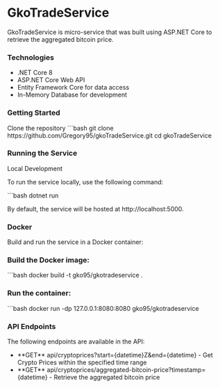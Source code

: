 <h1>GkoTradeService</h1>

<p>GkoTradeService is micro-service that was built using ASP.NET Core to retrieve the aggregated bitcoin price.</p>

<h3>Technologies</h3>
<ul>
  <li>.NET Core 8</li>
  <li>ASP.NET Core Web API</li>
  <li>Entity Framework Core for data access</li>
  <li>In-Memory Database for development</li>
</ul>

<h3>Getting Started</h3>
Clone the repository
```bash
git clone https://github.com/Gregory95/gkoTradeService.git
cd gkoTradeService


<h3>Running the Service</h3>
<p>Local Development</p>

<p>To run the service locally, use the following command:</p>
```bash
dotnet run

<p>By default, the service will be hosted at http://localhost:5000.</p>


<h3>Docker</h3>
<p>Build and run the service in a Docker container:</p>


<h3>Build the Docker image:</h3>
```bash
docker build -t gko95/gkotradeservice .

<h3>Run the container:</h3>
```bash
docker run -dp 127.0.0.1:8080:8080 gko95/gkotradeservice

<h3>API Endpoints</h3>
The following endpoints are available in the API:

<ul>
  <li>**GET** api/cryptoprices?start={datetime}Z&end={datetime} - Get Crypto Prices within the specified time range</li>
  <li>**GET** api/cryptoprices/aggregated-bitcoin-price?timestamp={datetime} - Retrieve the aggregated bitcoin price</li>
</ul>

